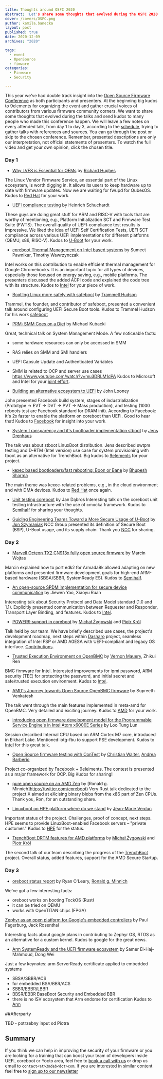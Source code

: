 ```yaml
---
title: Thoughts around OSFC 2020
abstract: 'Let's share some thoughts that evolved during the OSFC 2020 talks and send kudos to many people who made this conference happen.'
cover: /covers/OSFC.png
author: kamila.banecka
layout: post
published: true
date: 2020-12-09
archives: "2020"

tags:
  - event
  - OpenSource
  - fimware
categories:
  - Firmware
  - Security

---
```

This year we've had double track insight into the [Open Source Firmware
Conference](https://osfc.io/) as both participants and presenters. At the
beginning big kudos to 9elements for organizing the event and gather crucial
voices of contributors from various firmware community corners. We want to share
some thoughts that evolved during the talks and send kudos to many people who
made this conference happen. We will leave a few notes on every attended talk,
from day 1 to day 3, according to the
[schedule](https://cfp.osfc.io/osfc2020/schedule/), trying to gather talks with
references and sources. You can go through the post or skip to the chosen
conference. Remember, presented descriptions are only our interpretation, not
official statements of presenters. To watch the full video and get your own
opinion, click the chosen title.  

### Day 1

* [Why LVFS is Essential for OEMs](https://vimeo.com/488137809) by [Richard Hughes](https://twitter.com/hughsient)

The Linux Vendor Firmware Service, an essential part of the Linux ecosystem, is
worth digging in. It allows its users to keep hardware up to date with firmware
updates. Now we are waiting for fwupd for QubesOS. Kudos to [Red Hat](https://2019.osfc.io/uploads/talk/paper/9/Introducing_the_Linux_vendor_Firmware_service.pdf) for your work.

* [UEFI compliance testing](https://vimeo.com/488138727) by Heinrich Schuchardt

These guys are doing great stuff for ARM and RISC-V with tools that are worthy
of mentioning, e.g., Platform Initialization SCT and Firmware Test Suite (FWTS).
The overall quality of UEFI-compliance test results is impressive. We liked the
idea of UEFI Self Certification Tests, UEFI SCT compliance across various UEFI
implementations for different platforms (QEMU, x86, RISC-V). Kudos to [U-Boot](https://github.com/u-boot/u-boot) for your work.

* [coreboot Thermal Management on Intel based systems](https://vimeo.com/488143663) by Sumeet Pawnikar, Timothy Wawrzynczak

Intel works on this contribution to enable efficient thermal management for
Google Chromebooks. It is an important topic for all types of devices,
especially those focused on energy saving, e.g., mobile platforms. The
presenters discussed the added ACPI code and explained the code tree with its
structure. Kudos to [Intel](https://software.intel.com/content/www/us/en/develop/articles/coreboot.html) for your piece of work.

* [Bootling Linux more safely with safeboot](https://vimeo.com/488144473) by [Trammell Hudson](@qrs)

Trammel, the founder, and contributor of safeboot, presented a convenient talk
around configuring UEFI Secure Boot tools. Kudos to Trammel Hudson for his work [safeboot](https://safeboot.dev/)

* [PRM: SMM Goes on a Diet](https://vimeo.com/488136678) by Michael Kubacki

Great, technical talk on System Management Mode.  A few noticeable facts:
* some hardware resources can only be accessed in SMM
* RAS relies on SMM and SMI handlers
* UEFI Capsule Update and Authenticated Variables
* SMM is related to OCP and server use cases https://www.youtube.com/watch?v=mu3DRLM1dPA
Kudos to Microsoft and Intel for your [joint effort](https://www.phoronix.com/scan.php?page=news_item&px=Microsoft-PRM-OSFC-2020).

* [Building an alternative ecosystem to UEFI](https://vimeo.com/488136082) by John Looney

John presented Facebook build system, stages of industrialization (Prototype ->
EVT -> DVT -> PVT -> Mass production), and testing (1000 reboots test are
Facebook standard for DRAM init). According to Facebook: it's 2x faster to
enable the platform on coreboot than UEFI. Good to hear that! Kudos to
[Facebook](https://github.com/facebook) for insight into your work.

* [System Transparency and it's bootloader implementation stboot](https://vimeo.com/488128723) by [Jens Drenhaus](https://twitter.com/jens_drenhaus)

The talk was about stboot LinuxBoot distribution. Jens described swtpm testing
and D-RTM (Intel version) use case for system provisioning with tboot as an
alternative for TrenchBoot. Big kudos to [9elements](https://9elements.com/) for
your project.

* [kexec based bootloaders/fast rebooting: Boon or Bane](https://vimeo.com/488150148) by
[Bhupesh Sharma](https://twitter.com/bhupesh_sharma)

The main theme was kexec-related problems, e.g., in the cloud environment and
with DMA devices. Kudos to [Red Hat](https://www.redhat.com/en) once again.

* [Unit testing coreboot](https://vimeo.com/488135518) by Jan Dąbroś
Interesting talk on the coreboot unit testing infrastructure with the use of
cmocka framework.  Kudos to [Semihalf](https://www.semihalf.com/) for sharing
your thoughts.

* [Guiding Engineering Teams Toward a More Secure Usage of U-Boot](https://vimeo.com/488134063) by [Jon Szymaniak](@sz_jynik)
NCC Group presented its definition of Secure Boot (BSP), U-Boot usage, and its
supply chain. Thank you [NCC](https://www.nccgroup.com/us/) for sharing.

### Day 2

* [Marvell Octeon TX2 CN913x fully open source firmware](https://vimeo.com/488149573) by Marcin Wojtas

Marcin explained how to port edk2 for Armada8k allowed adapting on new platforms
and presented firmware development goals for high-end ARM-based hardware
(SBSA/SBBR, SystemReady ES). Kudos to [Semihalf](https://www.semihalf.com/).

* [An open-source SPDM implementation for secure device communication](https://vimeo.com/488130792) by Jiewen Yao, Xiaoyu Ruan

Interesting talk about Security Protocol and Data Model standard (1.0 and 1.1).
Explicitly presented communication between Requester and Responder, Transport
Layer Binding, and features. Kudos to [Intel](http://intel.com/).

* [POWER9 support in coreboot](https://vimeo.com/488133382) by [Michał Żygowski](https://twitter.com/_miczyg_) and [Piotr Król](https://twitter.com/pietrushnic)

Talk held by our team. We have briefly described use cases, the project's
development roadmap, next steps within [Dasharo](dasharo.com) project, seamless
integration of Intel FSP or AMD AGESA with UEFI-compliant and legacy OS
interface. [Contributions](https://opensource.3mdeb.com/projects/coreboot.html).

* [Trusted Execution Environment on OpenBMC](https://vimeo.com/488146312) by [Vernon Mauery](https://twitter.com/vmauery), Zhikui Ren

BMC firmware for Intel. Interested improvements for ipmi password, ARM security
(TEE) for protecting the password, and initial secret and safe/trusted execution
environment. Kudos to [Intel](http://intel.com/).

* [AMD's Journey towards Open Source OpenBMC firmware](https://vimeo.com/488132697) by Supreeth Venkatesh

The talk went through the main features implemented in meta-amd for OpenBMC.
Very detailed and exciting journey. Kudos to [AMD](https://www.amd.com/en) for
your work.

* [Introducing open firmware development model for the Programmable Service Engine's in Intel Atom x6000E Series](https://vimeo.com/488148045) by Loo Tung Lun

Session described Internal CPU based on ARM Cortex M7 core, introduced in
Elkhart Lake. Mentioned iotg-fbu to support PSE development. Kudos to
[Intel](https://www.intel.com/) for this great talk.

* [Open Source firmware testing with ConTest](https://vimeo.com/488148599) by [Christian Walter](https://twitter.com/nablahero), [Andrea Barberio](@insomniacslk)

Project co-organized by Facebook + 9elelments. The contest is presented as a
major framework for OCP. Big Kudos for sharing!

* [pure open source on an AMD Zen](https://vimeo.com/488147337) by [Ronald g. Minnich]https://twitter.com/coreboot)
Very Rust talk dedicated to the project X aimed at eXcising binary blobs from
the x86 part of Zen CPUs. Thank you, Ron, for an outstanding share.

* [Linuxboot on HPE platform where do we stand](https://vimeo.com/488143135) by [Jean-Marie Verdun](@vejmarie)

Important status of the project. Challenges, proof of concept, next steps. HPE
seems to provide LinuxBoot-enabled Facebook servers – "private customer." Kudos
to [HPE](https://www.hpe.com/us/en/home.html) for the status.

* [TrenchBoot DRTM features for AMD platforms](https://vimeo.com/488140434) by [Michał Żygowski](https://twitter.com/_miczyg_) and [Piotr Król](https://twitter.com/pietrushnic)

The second talk of our team describing the progress of the
[TrenchBoot](https://opensource.3mdeb.com/projects/trenchboot.html) project.
Overall status, added features, support for the AMD Secure Startup.

### Day 3

* [oreboot status report](https://vimeo.com/488139577) by Ryan O'Leary, [Ronald g. Minnich](https://twitter.com/coreboot)

We've got a few interesting facts:
* oreboot works on booting TockOS (Rust)
* it can be tried on QEMU
* works with OpenTITAN chips (FPGA)

[Zephyr as an open platform for Google's embedded controllers](https://vimeo.com/488150463) by Paul Fagerburg, Jack Rosenthal

Interesting facts about google plans in contributing to Zephyr OS, RTOS as an
alternative for a custom kernel. Kudos to google for the great news.

* [Arm SystemReady and the UEFI firmware ecosystem](https://vimeo.com/488131661) by Samer El-Haj-Mahmoud, Dong Wei

Just a few keynotes:
arm ServerReady certificate applied to embedded systems
* SBSA/SBBR/ACS
* for embedded BSA/BBR/ACS
* SBBR/EBBR/LBBR
* BBSR/EBBR BaseBoot Security and Embedded BBR
* there is no ISV ecosystem that Arm endorse for certification
Kudos to [Arm](http://arm.com/)

##Afterparty

TBD - potrzebny input od Piotra


## Summary

If you think we can help in improving the security of your firmware or you are
looking for a training that can boost your team of developers inside UEFI,
coreboot or Yocto area, feel free to [book a call with
us](https://calendly.com/3mdeb/consulting-remote-meeting) or drop us email to
`contact<at>3mdeb<dot>com`. If you are interested in similar content feel free
to [sign up to our newsletter](http://eepurl.com/doF8GX)
